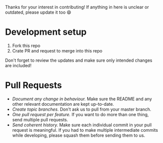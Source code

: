 Thanks for your interest in contributing! If anything in here is unclear or outdated, please update it too 😄

# Development setup

1. Fork this repo
2. Crate PR and request to merge into this repo


Don't forget to review the updates and make sure only intended changes are included!

# Pull Requests

- _Document any change in behaviour._ Make sure the README and any other relevant documentation are kept up-to-date.
- _Create topic branches._ Don't ask us to pull from your master branch.
- _One pull request per feature._ If you want to do more than one thing, send multiple pull requests.
- _Send coherent history._ Make sure each individual commit in your pull request is meaningful. If you had to make multiple intermediate commits while developing, please squash them before sending them to us.
